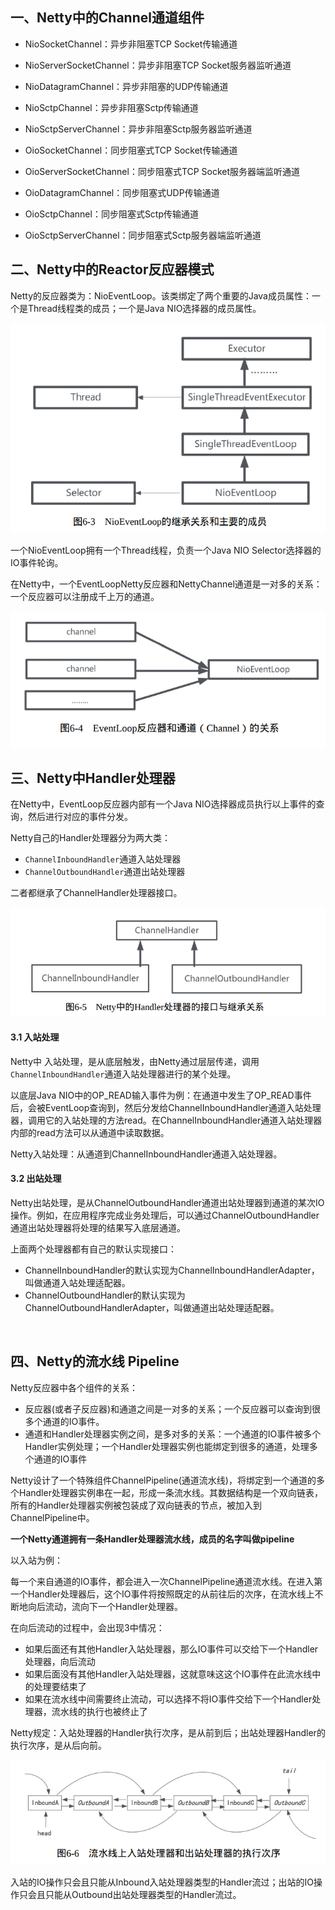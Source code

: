 ## 一、Netty中的Channel通道组件

- NioSocketChannel：异步非阻塞TCP Socket传输通道
- NioServerSocketChannel：异步非阻塞TCP Socket服务器监听通道
- NioDatagramChannel：异步非阻塞的UDP传输通道
- NioSctpChannel：异步非阻塞Sctp传输通道
- NioSctpServerChannel：异步非阻塞Sctp服务器监听通道
- OioSocketChannel：同步阻塞式TCP Socket传输通道
- OioServerSocketChannel：同步阻塞式TCP Socket服务器端监听通道

- OioDatagramChannel：同步阻塞式UDP传输通道
- OioSctpChannel：同步阻塞式Sctp传输通道
- OioSctpServerChannel：同步阻塞式Sctp服务器端监听通道

## 二、Netty中的Reactor反应器模式

Netty的反应器类为：NioEventLoop。该类绑定了两个重要的Java成员属性：一个是Thread线程类的成员；一个是Java NIO选择器的成员属性。

![image-20220417145950219](https://raw.githubusercontent.com/Floweryu/typora-img/main/img/202204171500651.png)



一个NioEventLoop拥有一个Thread线程，负责一个Java NIO Selector选择器的IO事件轮询。

在Netty中，一个EventLoopNetty反应器和NettyChannel通道是一对多的关系：一个反应器可以注册成千上万的通道。

![image-20220417150238161](https://raw.githubusercontent.com/Floweryu/typora-img/main/img/202204171502886.png)

## 三、Netty中Handler处理器

在Netty中，EventLoop反应器内部有一个Java NIO选择器成员执行以上事件的查询，然后进行对应的事件分发。

Netty自己的Handler处理器分为两大类：

- `ChannelInboundHandler`通道入站处理器
- `ChannelOutboundHandler`通道出站处理器

二者都继承了ChannelHandler处理器接口。

![image-20220417150743507](https://raw.githubusercontent.com/Floweryu/typora-img/main/img/202204171507261.png)

#### 3.1 入站处理

Netty中 入站处理，是从底层触发，由Netty通过层层传递，调用`ChannelInboundHandler`通道入站处理器进行的某个处理。

以底层Java NIO中的OP_READ输入事件为例：在通道中发生了OP_READ事件后，会被EventLoop查询到，然后分发给ChannelInboundHandler通道入站处理器，调用它的入站处理的方法read。在ChannelInboundHandler通道入站处理器内部的read方法可以从通道中读取数据。

Netty入站处理：从通道到ChannelInboundHandler通道入站处理器。

#### 3.2 出站处理

Netty出站处理，是从ChannelOutboundHandler通道出站处理器到通道的某次IO操作。例如，在应用程序完成业务处理后，可以通过ChannelOutboundHandler通道出站处理器将处理的结果写入底层通道。



上面两个处理器都有自己的默认实现接口：

- ChannelInboundHandler的默认实现为ChannelInboundHandlerAdapter，叫做通道入站处理适配器。
- ChannelOutboundHandler的默认实现为ChannelOutboundHandlerAdapter，叫做通道出站处理适配器。

​	

## 四、Netty的流水线 Pipeline

Netty反应器中各个组件的关系：

- 反应器(或者子反应器)和通道之间是一对多的关系；一个反应器可以查询到很多个通道的IO事件。
- 通道和Handler处理器实例之间，是多对多的关系：一个通道的IO事件被多个Handler实例处理；一个Handler处理器实例也能绑定到很多的通道，处理多个通道的IO事件

Netty设计了一个特殊组件ChannelPipeline(通道流水线)，将绑定到一个通道的多个Handler处理器实例串在一起，形成一条流水线。其数据结构是一个双向链表，所有的Handler处理器实例被包装成了双向链表的节点，被加入到ChannelPipeline中。

**一个Netty通道拥有一条Handler处理器流水线，成员的名字叫做pipeline**

以入站为例：

每一个来自通道的IO事件，都会进入一次ChannelPipeline通道流水线。在进入第一个Handler处理器后，这个IO事件将按照既定的从前往后的次序，在流水线上不断地向后流动，流向下一个Handler处理器。

在向后流动的过程中，会出现3中情况：

- 如果后面还有其他Handler入站处理器，那么IO事件可以交给下一个Handler处理器，向后流动
- 如果后面没有其他Handler入站处理器，这就意味这这个IO事件在此流水线中的处理要结束了
- 如果在流水线中间需要终止流动，可以选择不将IO事件交给下一个Handler处理器，流水线的执行也被终止了

Netty规定：入站处理器的Handler执行次序，是从前到后；出站处理器Handler的执行次序，是从后向前。

![image-20220417212814926](https://raw.githubusercontent.com/Floweryu/typora-img/main/img/202204172128368.png)



入站的IO操作只会且只能从Inbound入站处理器类型的Handler流过；出站的IO操作只会且只能从Outbound出站处理器类型的Handler流过。


